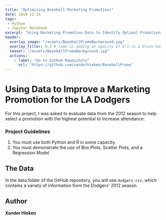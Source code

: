 ```yaml
---
title: "Optimizing Baseball Marketing Promotions"
date: 2019-12-15
tags:
 - Python
 - Jupyter Notebook
excerpt: "Using Marketing Promotion Data to Identify Optimal Promotional Strategies"
header:
  overlay_image: "/assets/BaseballPromoBackground.jpg"
  overlay_filter: 0.3 # same as adding an opacity of 0.3 to a black background
  teaser: "/assets/BaseballPromoBackground.jpg"
  actions:
    - label: "Go to GitHub Repository"
      url: "https://github.com/xanderhieken/BaseballPromo"
---
```


# Using Data to Improve a Marketing Promotion for the LA Dodgers
For this project, I was asked to evaluate data from the 2012 season to help select a promotion with the highest potential to increase attendance.

### Project Guidelines
1. You must use both Python and R in some capacity.
2. You must demonstrate the use of Box Plots, Scatter Plots, and a Regression Model

## The Data
In the data folder of the GitHub repository, you will see `dodgers.csv`, which contains a variety of information from the Dodgers' 2012 season.

## Author
**Xander Hieken**
